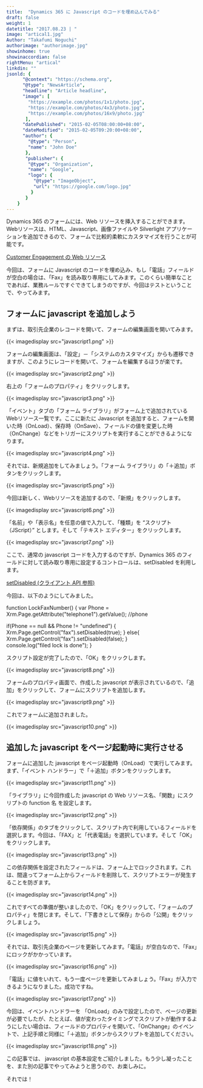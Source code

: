 ```yaml
---
title:  "Dynamics 365 に Javascript のコードを埋め込んでみる"
draft: false
weight: 1
datetitle: "2017.08.23 | "
image: "artical1.jpg"
Author: "Takafumi Noguchi"
authorimage: "authorimage.jpg"
showinhome: true
showinaccordian: false
rightMenu: "artical"
linkdin: ""
jsonld: {
      "@context": "https://schema.org",
      "@type": "NewsArticle",
      "headline": "Article headline",
      "image": [
        "https://example.com/photos/1x1/photo.jpg",
        "https://example.com/photos/4x3/photo.jpg",
        "https://example.com/photos/16x9/photo.jpg"
       ],
      "datePublished": "2015-02-05T08:00:00+08:00",
      "dateModified": "2015-02-05T09:20:00+08:00",
      "author": {
        "@type": "Person",
        "name": "John Doe"
       },
       "publisher": {
        "@type": "Organization",
        "name": "Google",
        "logo": {
          "@type": "ImageObject",
          "url": "https://google.com/logo.jpg"
         }
       }
    }
---
```

<!-- Intro  -->
Dynamics 365 のフォームには、Web リソースを挿入することができます。Webリソースは、HTML、Javascript、画像ファイルや Silverlight アプリケーションを追加できるので、フォームで比較的柔軟にカスタマイズを行うことが可能です。

[Customer Engagement の Web リソース](https://docs.microsoft.com/ja-jp/dynamics365/customerengagement/on-premises/developer/web-resources)

今回は、フォームに Javascript のコードを埋め込み、もし「電話」フィールドが空白の場合は、「Fax」を読み取り専用にしてみます。このくらい簡単なことであれば、業務ルールですぐできてしまうのですが、今回はテストということで、やってみます。


## フォームに javascript を追加しよう
まずは、取引先企業のレコードを開いて、フォームの編集画面を開いてみます。
<!-- Image= javascript1.png -->
{{< imagedisplay src="javascript1.png" >}}

フォームの編集画面は、「設定」－「システムのカスタマイズ」からも遷移できますが、このようにレコードを開いて、フォームを編集するほうが楽です。
<!-- Image= javascript2.png -->
{{< imagedisplay src="javascript2.png" >}}

右上の「フォームのプロパティ」をクリックします。
<!-- Image= javascript3.png -->
{{< imagedisplay src="javascript3.png" >}}

「イベント」タブの「フォーム ライブラリ」がフォーム上で追加されている Webリソース一覧です。ここに新たに Javascript を追加すると、フォームを開いた時（OnLoad）、保存時（OnSave）、フィールドの値を変更した時（OnChange）などをトリガーにスクリプトを実行することができるようになります。
<!-- Image= javascript4.png -->
{{< imagedisplay src="javascript4.png" >}}

それでは、新規追加をしてみましょう。「フォーム ライブラリ」の「＋追加」ボタンをクリックします。
<!-- Image= javascript5.png -->
{{< imagedisplay src="javascript5.png" >}}

今回は新しく、Webリソースを追加するので、「新規」をクリックします。
<!-- Image= javascript6.png -->
{{< imagedisplay src="javascript6.png" >}}

「名前」や「表示名」を任意の値で入力して、「種類」を “スクリプト（JScript）” とします。そして「テキスト エディター」をクリックします。
<!-- Image= javascript7.png -->
{{< imagedisplay src="javascript7.png" >}}

ここで、通常の javascript コードを入力するのですが、Dynamics 365 のフィールドに対して読み取り専用に設定するコントロールは、setDisabled を利用します。

[setDisabled (クライアント API 参照)](https://docs.microsoft.com/ja-jp/powerapps/developer/model-driven-apps/clientapi/reference/controls/setDisabled)

今回は、以下のようにしてみました。

<!-- Background Box -->
function LockFaxNumber()
{ 
   var Phone = Xrm.Page.getAttribute("telephone1").getValue(); //phone

  if(Phone == null && Phone != "undefined")
   {
     Xrm.Page.getControl("fax").setDisabled(true);
    } 
  else{
     Xrm.Page.getControl("fax").setDisabled(false);
   }    
  console.log("filed lock is done");
}

スクリプト設定が完了したので、「OK」をクリックします。
<!-- Image= javascript8.png -->
{{< imagedisplay src="javascript8.png" >}}

フォームのプロパティ画面で、作成した javascript が表示されているので、「追加」をクリックして、フォームにスクリプトを追加します。
<!-- Image= javascript9.png -->
{{< imagedisplay src="javascript9.png" >}}

これでフォームに追加されました。
<!-- Image= javascript10.png -->
{{< imagedisplay src="javascript10.png" >}}

## 追加した javascript をページ起動時に実行させる

フォームに追加した javascript をページ起動時（OnLoad）で実行してみます。まず、「イベント ハンドラー」で「＋追加」ボタンをクリックします。
<!-- Image= javascript11.png -->
{{< imagedisplay src="javascript11.png" >}}

「ライブラリ」に今回作成した javascript の Web リソース名、「関数」にスクリプトの function 名 を設定します。
<!-- Image= javascript12.png -->
{{< imagedisplay src="javascript12.png" >}}

「依存関係」のタブをクリックして、スクリプト内で利用しているフィールドを選択します。今回は、「FAX」と「代表電話」を選択しています。そして「OK」をクリックします。
<!-- Image= javascript13.png -->
{{< imagedisplay src="javascript13.png" >}}

この依存関係を設定されたフィールドは、フォーム上でロックされます。これは、間違ってフォーム上からフィールドを削除して、スクリプトエラーが発生することを防ぎます。
<!-- Image= javascript14.png -->
{{< imagedisplay src="javascript14.png" >}}

これですべての準備が整いましたので、「OK」をクリックして、「フォームのプロパティ」を閉じます。そして、「下書きとして保存」からの「公開」をクリックしましょう。
<!-- Image= javascript15.png -->
{{< imagedisplay src="javascript15.png" >}}

それでは、取引先企業のページを更新してみます。「電話」が空白なので、「Fax」にロックがかかっています。
<!-- Image= javascript16.png -->
{{< imagedisplay src="javascript16.png" >}}

「電話」に値をいれて、もう一度ページを更新してみましょう。「Fax」が入力できるようになりました。成功ですね。
<!-- Image= javascript17.png -->
{{< imagedisplay src="javascript17.png" >}}

今回は、イベントハンドラーを 「OnLoad」のみで設定したので、ページの更新が必要でしたが、たとえば、値が変わったタイミングでスクリプトが動作するようにしたい場合は、フィールドのプロパティを開いて、「OnChange」のイベントで、上記手順と同様に「＋追加」ボタンからスクリプトを追加してください。
<!-- Image= javascript18.png -->
{{< imagedisplay src="javascript18.png" >}}
 

この記事では、 javascript の基本設定をご紹介しました。もう少し凝ったことを、また別の記事でやってみようと思うので、お楽しみに。

それでは！    
&nbsp;